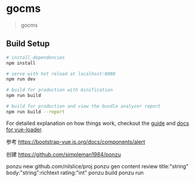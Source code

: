 # gocms

> gocms

## Build Setup

``` bash
# install dependencies
npm install

# serve with hot reload at localhost:8080
npm run dev

# build for production with minification
npm run build

# build for production and view the bundle analyzer report
npm run build --report
```

For detailed explanation on how things work, checkout the [guide](http://vuejs-templates.github.io/webpack/) and [docs for vue-loader](http://vuejs.github.io/vue-loader).

参考
https://bootstrap-vue.js.org/docs/components/alert


创建
https://github.com/simpleman1984/ponzu

ponzu new github.com/nilslice/proj
ponzu gen content review title:"string" body:"string":richtext rating:"int"
ponzu build
ponzu run
